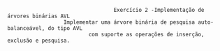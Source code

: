                                       Exercício 2 -Implementação de árvores binárias AVL
                      Implementar uma árvore binária de pesquisa auto-balanceável, do tipo AVL 
                              com suporte as operações de inserção, exclusão e pesquisa.

